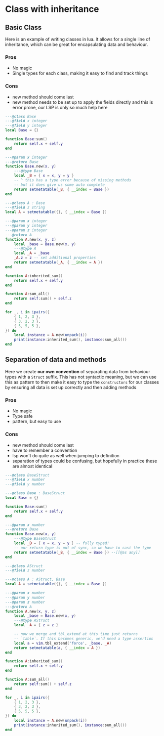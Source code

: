 # Class with inheritance

## Basic Class

Here is an example of writing classes in lua. It allows for a single line of inheritance, which can be great for encapsulating data and behaviour.

### Pros

- No magic
- Single types for each class, making it easy to find and track things

### Cons

- new method should come last
- new method needs to be set up to apply the fields directly and this is error prone, our LSP is only so much help here

```lua
---@class Base
---@field x integer
---@field y integer
local Base = {}

function Base:sum()
	return self.x + self.y
end

---@param x integer
---@return Base
function Base.new(x, y)
	---@type Base
	local _B = { x = x, y = y }
	-- ^ this has a type error because of missing methods
	-- but it does give us some auto complete
	return setmetatable(_B, { __index = Base })
end

---@class A : Base
---@field z string
local A = setmetatable({}, { __index = Base })

---@param x integer
---@param y integer
---@param z integer
---@return A
function A.new(x, y, z)
	local _base = Base.new(x, y)
	---@type A
	local _A = _base
	_A.z = z -- set additional properties
	return setmetatable(_A, { __index = A })
end

function A:inherited_sum()
	return self.x + self.y
end

function A:sum_all()
	return self:sum() + self.z
end

for _, i in ipairs({
	{ 1, 2, 3 },
	{ 3, 2, 3 },
	{ 5, 5, 5 },
}) do
	local instance = A.new(unpack(i))
	print(instance:inherited_sum(), instance:sum_all())
end
```

## Separation of data and methods

Here we create **our own convention** of separating data from behaviour types with a `Struct` suffix. This has not syntactic meaning, but we can use this as pattern to then make it easy to type the `constructors` for our classes by ensuring all data is set up correctly and then adding methods

### Pros

- No magic
- Type safe
- pattern, but easy to use

### Cons

- new method should come last
- have to remember a convention
- lsp won't do quite as well when jumping to definition
- separation of types could be confusing, but hopefully in practice these are almost identical

```lua
---@class BaseStruct
---@field x number
---@field y number

---@class Base : BaseStruct
local Base = {}

function Base:sum()
	return self.x + self.y
end

---@param x number
---@return Base
function Base.new(x, y)
	---@type BaseStruct
	local _B = { x = x, y = y } -- fully typed!
	-- our return type is out of sync, so we have to cast the type
	return setmetatable(_B, { __index = Base }) --[[@as any]]
end

---@class AStruct
---@field z number

---@class A : AStruct, Base
local A = setmetatable({}, { __index = Base })

---@param x number
---@param y number
---@param z number
---@return A
function A.new(x, y, z)
	local _base = Base.new(x, y)
	---@type AStruct
	local _A = { z = z }

	-- now we merge and tbl_extend at this time just returns
	-- `table`. If this becomes generic, we'd need a type assertion
	local a = vim.tbl_extend('force', _base, _A)
	return setmetatable(a, { __index = A })
end

function A:inherited_sum()
	return self.x + self.y
end

function A:sum_all()
	return self:sum() + self.z
end

for _, i in ipairs({
	{ 1, 2, 3 },
	{ 3, 2, 3 },
	{ 5, 5, 5 },
}) do
	local instance = A.new(unpack(i))
	print(instance:inherited_sum(), instance:sum_all())
end
```
